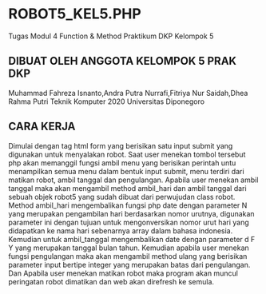 # ROBOT5_KEL5.PHP

Tugas Modul 4 Function & Method Praktikum DKP Kelompok 5

## DIBUAT OLEH ANGGOTA KELOMPOK 5 PRAK DKP

Muhammad Fahreza Isnanto,Andra Putra Nurrafi,Fitriya Nur Saidah,Dhea Rahma Putri Teknik Komputer 2020 Universitas Diponegoro

## CARA KERJA

Dimulai dengan tag html form yang berisikan satu input submit yang digunakan untuk menyalakan robot. Saat user menekan tombol tersebut php akan memanggil fungsi ambil menu yang berisikan perintah untu menampilkan semua menu dalam bentuk input submit, menu terdiri dari matikan robot, ambil tanggal dan pengulangan. Apabila user menekan ambil tanggal maka akan mengambil method ambil_hari dan ambil tanggal dari sebuah objek robot5 yang sudah dibuat dari perwujudan class robot. Method ambil_hari mengembalikan fungsi php date dengan parameter N yang merupakan pengambilan hari berdasarkan nomor urutnya, digunakan parameter ini dengan tujuan untuk mengonversikan nomor urut hari yang didapatkan ke nama hari sebenarnya array dalam bahasa indonesia. Kemudian untuk ambil_tanggal mengembalikan date dengan parameter d F Y yang merupakan tanggal bulan tahun. Kemudian apabila user menekan fungsi pengulangan maka akan mengambil method ulang yang berisikan parameter input bertipe integer yang merupakan batas dari pengulangan. Dan Apabila user menekan matikan robot maka program akan muncul peringatan robot dimatikan dan web akan direfresh ke semula.